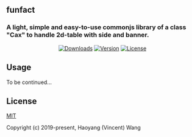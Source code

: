 ## funfact
### A light, simple and easy-to-use commonjs library of a class "Cax" to handle 2d-table with side and banner.

<p align="center">
  <a href="https://npmcharts.com/compare/funfact?minimal=true"><img src="https://img.shields.io/npm/dm/funfact.svg" alt="Downloads"></a>
  <a href="https://www.npmjs.com/package/funfact"><img src="https://img.shields.io/npm/v/funfact.svg" alt="Version"></a>
  <a href="https://www.npmjs.com/package/funfact"><img src="https://img.shields.io/npm/l/funfact.svg" alt="License"></a>
</p>

## Usage

To be continued...

## License

[MIT](http://opensource.org/licenses/MIT)

Copyright (c) 2019-present, Haoyang (Vincent) Wang
